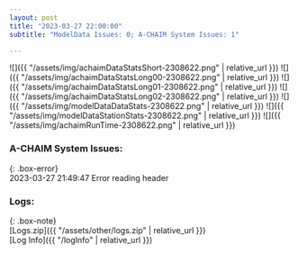 ```yaml
---
layout: post
title: "2023-03-27 22:00:00"
subtitle: "ModelData Issues: 0; A-CHAIM System Issues: 1"

---
```


![]({{ "/assets/img/achaimDataStatsShort-2308622.png" | relative_url }})
![]({{ "/assets/img/achaimDataStatsLong00-2308622.png" | relative_url }})
![]({{ "/assets/img/achaimDataStatsLong01-2308622.png" | relative_url }})
![]({{ "/assets/img/achaimDataStatsLong02-2308622.png" | relative_url }})
![]({{ "/assets/img/modelDataDataStats-2308622.png" | relative_url }})
![]({{ "/assets/img/modelDataStationStats-2308622.png" | relative_url }})
![]({{ "/assets/img/achaimRunTime-2308622.png" | relative_url }})



### A-CHAIM System Issues:  
  
{: .box-error}  
2023-03-27 21:49:47 Error reading header  

### Logs:  
  
{: .box-note}  
[Logs.zip]({{ "/assets/other/logs.zip" | relative_url }})  
[Log Info]({{ "/logInfo" | relative_url }})  
